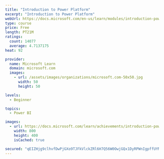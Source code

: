 ```yaml
---
title: "Introduction to Power Platform"
excerpt: "Introduction to Power Platform"
webUrl: https://docs.microsoft.com/en-us/learn/modules/introduction-power-platform/
type: course
price: Free
length: PT21M
ratings:
  count: 14077
  average: 4.7137175
heat: 92

provider:
  name: Microsoft Learn
  domain: microsoft.com
  images:
    - url: /assets/images/organizations/microsoft.com-50x50.jpg
      width: 50
      height: 50

levels:
  - Beginner

topics:
  - Power BI

images:
  - url: https://docs.microsoft.com/learn/achievements/introduction-power-platform-social.png
    width: 800
    height: 400
    isCached: true

secured: "qEIZHjg9clhvfDwPjGXo9TJFkVlckZRl6H7Q56W0OwjGQx1DyRPWnIgpffUYM2Dk4V84HmqKGFiEjiEc/QulwdLaYb+V0SRso5/KUWKEAWfrdEParcz4/hOJ6yX3/8miBOPBPNsd8xJKrZA1cjcsTQoW49clUMH1iL8NsqNi6a3shi085NER62yVSPU9sG5rRlqUslAbcaGMcS7OqKKbNAAnj/fLepy6jCZt5Pqx8ZJxTB2AR39PKWoFR9Cum5/h7vZTpTvJYQ0th1aAe4HlIFSfkn05Gl/gmMyaz4XgtHGanebZbbeE46yxbDEL0EkZDr2elDGFX3RvbNxqLFkSPgZhoq60/EBCLGZWdZ1gKNdrhRc+BERjCtWS/LBri/wTCCtX4Zw4H7v0oKN/kEDiGmM/edBU6ItKVQgdQ30SB/XgzGJ/UNoEnlJzN3kYIHbw;rotyAJYuMJsVkF1/BVGoXg=="
---
```


